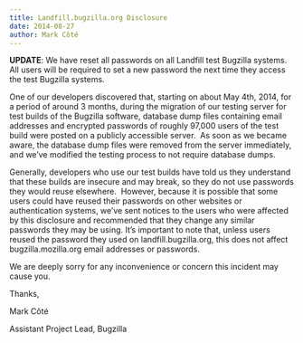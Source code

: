 ```yaml
---
title: Landfill.bugzilla.org Disclosure
date: 2014-08-27
author: Mark Côté
---
```

**UPDATE**: We have reset all passwords on all Landfill test Bugzilla
systems. All users will be required to set a new password the next time
they access the test Bugzilla systems.

One of our developers discovered that, starting on about May 4th, 2014,
for a period of around 3 months, during the migration of our testing
server for test builds of the Bugzilla software, database dump files
containing email addresses and encrypted passwords of roughly 97,000
users of the test build were posted on a publicly accessible server.  As
soon as we became aware, the database dump files were removed from the
server immediately, and we’ve modified the testing process to not
require database dumps.

Generally, developers who use our test builds have told us they
understand that these builds are insecure and may break, so they do not
use passwords they would reuse elsewhere.  However, because it is
possible that some users could have reused their passwords on other
websites or authentication systems, we’ve sent notices to the users who
were affected by this disclosure and recommended that they change any
similar passwords they may be using. It’s important to note that, unless
users reused the password they used on landfill.bugzilla.org, this does
not affect bugzilla.mozilla.org email addresses or passwords.

We are deeply sorry for any inconvenience or concern this incident may
cause you.

Thanks,

Mark Côté

Assistant Project Lead, Bugzilla
